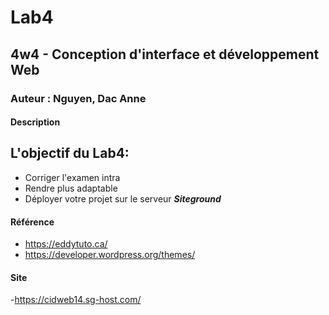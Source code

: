 # Lab4
## 4w4 - Conception d'interface et développement Web
### Auteur : Nguyen, Dac Anne 
#### Description

## L\'objectif du Lab4:

- Corriger l'examen intra
- Rendre plus adaptable
- Déployer votre projet sur le serveur **_Siteground_**

#### Référence
- https://eddytuto.ca/
- https://developer.wordpress.org/themes/

#### Site
-https://cidweb14.sg-host.com/

